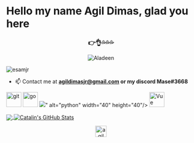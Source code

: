 <h1 align="left">Hello my name Agil Dimas, glad you here</h1>
<h3 align="center">👉👌💦💦💦</h3>
<p align="center"> <img src="https://media1.tenor.com/images/cbf8697e24585aef31474aa46468e785/tenor.gif?itemid=7353334" alt="Aladeen" /> </p>
<p align="left"> <img src="https://komarev.com/ghpvc/?username=esamjr" alt="esamjr" /> </p>


- 📫 Contact me at **agildimasjr@gmail.com or my discord Mase#3668**

<p align="left"><img src="https://www.vectorlogo.zone/logos/git-scm/git-scm-icon.svg" alt="git" width="40" height="40"/> 
<img src="https://img.icons8.com/color/48/000000/golang.png" alt="go" width="40" height="40"/> 
<img src="https://img.icons8.com/color/48/000000/python--v1.png"/>" alt="python" width="40" height="40"/>
<img src="https://img.icons8.com/windows/50/000000/vuejs.png" alt="Vue" width="40" height="40"/>
</p>

<a href="https://github.com/esamjr/esamjr">
  <img align="center" src="https://github-readme-stats.vercel.app/api/top-langs/?username=esamjr&hide=java,html&title_color=ffffff&text_color=c9cacc&icon_color=2bbc8a&bg_color=1d1f21" />
</a>

<a href="https://github.com/esamjr/esamjr">
  <img align="center" src="https://github-readme-stats.vercel.app/api?username=esamjr&show_icons=true&line_height=27&count_private=true&title_color=ffffff&text_color=c9cacc&icon_color=2bbc8a&bg_color=1d1f21" alt="Catalin's GitHub Stats" />
</a>

<p align="center">
<a href="https://linkedin.com/in/agil dimas" target="blank"><img align="center" src="https://cdn.jsdelivr.net/npm/simple-icons@3.0.1/icons/linkedin.svg" alt="agil dimas" height="30" width="30" /></a>
</p>
